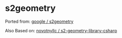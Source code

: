 # s2geometry

Ported from: [google / s2geometry](https://github.com/google/s2geometry/commit/cae6519ef34fc5ac79e5a69a50717864549d1cd4)

Also Based on: [novotnyllc / s2-geometry-library-csharp](https://github.com/novotnyllc/s2-geometry-library-csharp/commit/880deeff88f8b8b0fe67ed888efeffbbdc460a7b)
